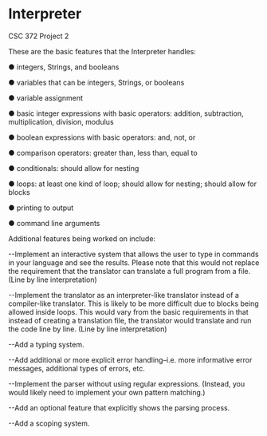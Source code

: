 # Interpreter
CSC 372 Project 2

These are the basic features that the Interpreter handles: 

● integers, Strings, and booleans

● variables that can be integers, Strings, or booleans

● variable assignment

● basic integer expressions with basic operators: addition, subtraction,
  multiplication, division, modulus
  
● boolean expressions with basic operators: and, not, or

● comparison operators: greater than, less than, equal to

● conditionals: should allow for nesting

● loops: at least one kind of loop; should allow for nesting; should allow for blocks

● printing to output

● command line arguments

Additional features being worked on include:

--Implement an interactive system that allows the user to type in commands in your
  language and see the results. Please note that this would not replace the
  requirement that the translator can translate a full program from a file. (Line by line interpretation)
  
--Implement the translator as an interpreter-like translator instead of a compiler-like
  translator. This is likely to be more difficult due to blocks being allowed inside
  loops. This would vary from the basic requirements in that instead of creating a
  translation file, the translator would translate and run the code line by line. (Line by line interpretation)
  
--Add a typing system.

--Add additional or more explicit error handling–i.e. more informative error
  messages, additional types of errors, etc.
  
--Implement the parser without using regular expressions. (Instead, you would
  likely need to implement your own pattern matching.)
  
--Add an optional feature that explicitly shows the parsing process.

--Add a scoping system.
